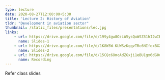 ```yaml
---
type: lecture
date: 2020-08-27T12:00:00+5:30
title: 'Lecture 2: History of Aviation'
tldr: "Development in aviation sector"
thumbnail: /static_files/presentations/lec.jpg
links: 
    - url: https://drive.google.com/file/d/199y4gw8OzLA5ysQuWSZ81hI2wIBCvTkL/view?usp=sharing
      name: Slides-1
    - url: https://drive.google.com/file/d/1K8W3W-KLWSzKqqvTRc6NIfexBXZcpuCh/view?usp=sharing
      name: Slides-2
    - url: https://drive.google.com/file/d/15CQc68ncAdZGxji1eBU1gx6dG0uet6dK/view?usp=sharing
      name: Recording
---
```

Refer class slides